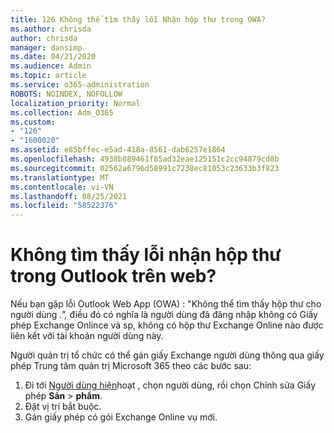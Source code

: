 ```yaml
---
title: 126 Không thể tìm thấy lỗi Nhận hộp thư trong OWA?
ms.author: chrisda
author: chrisda
manager: dansimp
ms.date: 04/21/2020
ms.audience: Admin
ms.topic: article
ms.service: o365-administration
ROBOTS: NOINDEX, NOFOLLOW
localization_priority: Normal
ms.collection: Adm_O365
ms.custom:
- "126"
- "1600020"
ms.assetid: e85bffec-e5ad-418a-8561-dab6257e1864
ms.openlocfilehash: 4938b889461f85ad32eae125151c2cc94879cd8b
ms.sourcegitcommit: 02562a6796d58991c7238ec81053c23633b3f823
ms.translationtype: MT
ms.contentlocale: vi-VN
ms.lasthandoff: 08/25/2021
ms.locfileid: "58522376"
---
```

# <a name="getting-a-mailbox-not-found-error-in-outlook-on-the-web"></a>Không tìm thấy lỗi nhận hộp thư trong Outlook trên web?

Nếu bạn gặp lỗi Outlook Web App (OWA) : "Không thể tìm thấy hộp thư cho người dùng *.",* điều đó có nghĩa là người dùng đã đăng nhập không có Giấy phép Exchange Onlince và sp, không có hộp thư Exchange Online nào được liên kết với tài khoản người dùng này. 

Người quản trị tổ chức có thể gán giấy Exchange người dùng thông qua giấy phép Trung tâm quản trị Microsoft 365 theo các bước sau:

1. Đi tới [Người dùng hiện](https://portal.office.com/adminportal/home#/users)hoạt , chọn người dùng, rồi chọn Chỉnh sửa Giấy phép **Sản**  >  **phẩm**. 
1. Đặt vị trí bắt buộc.
1. Gán giấy phép có gói Exchange Online vụ mới.